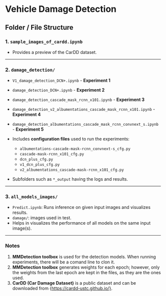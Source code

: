 # Vehicle Damage Detection  


## Folder / File Structure  

### 1. `sample_images_of_cardd.ipynb`  
- Provides a preview of the CarDD dataset.   

---

### 2. `damage_detection/`  
  - `V1_damage_detection_DCN+.ipynb` - **Experiment 1**  
  - `damage_detection_DCN+.ipynb` - **Experiment 2**  
  - `damage_detection_cascade_mask_rcnn_x101.ipynb` - **Experiment 3**  
  - `damage_detection_v2_albumentations_cascade_mask_rcnn_x101.ipynb` - **Experiment 4**  
  - `damage_detection_albumentations_cascade_mask_rcnn_convnext_s.ipynb` - **Experiment 5**  
- Includes **configuration files** used to run the experiments:  
  - `albumentations-cascade-mask-rcnn_convnext-s_cfg.py`  
  - `cascade-mask-rcnn_x101_cfg.py`  
  - `dcn_plus_cfg.py`  
  - `v1_dcn_plus_cfg.py`  
  - `v2_albumentations_cascade-mask-rcnn_x101_cfg.py`  

- Subfolders such as `*_output` having the logs and results. 

---

### 3. `all_models_images/`  
 
- `Predict.ipynb`: Runs inference on given input images and visualizes results.  
- `damage/`: images used in test.  
- Helps in visualizes the performance of all models on the same input image(s).  

---
### Notes  
1. **MMDetection toolbox** is used for the detection models. When running experiments, there will be a comand line to clon it. 
2. **MMDetection toolbox** generates weights for each epoch; however, only the weights from the last epoch are kept in the files, as they are the ones used. 
3. **CarDD (Car Damage Dataset)** is a public dataset and can be downloaded from {https://cardd-ustc.github.io/}.   

